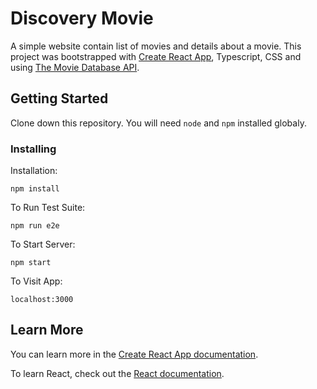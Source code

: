 # Discovery Movie

A simple website contain list of movies and details about a movie. This project was bootstrapped with [Create React App](https://github.com/facebook/create-react-app), Typescript, CSS and using [The Movie Database API](https://www.themoviedb.org/).

## Getting Started

Clone down this repository. You will need `node` and `npm` installed globaly.

### Installing

Installation:

`npm install`  

To Run Test Suite:

`npm run e2e`

To Start Server:

`npm start`  

To Visit App:

`localhost:3000`

## Learn More

You can learn more in the [Create React App documentation](https://facebook.github.io/create-react-app/docs/getting-started).

To learn React, check out the [React documentation](https://reactjs.org/).
